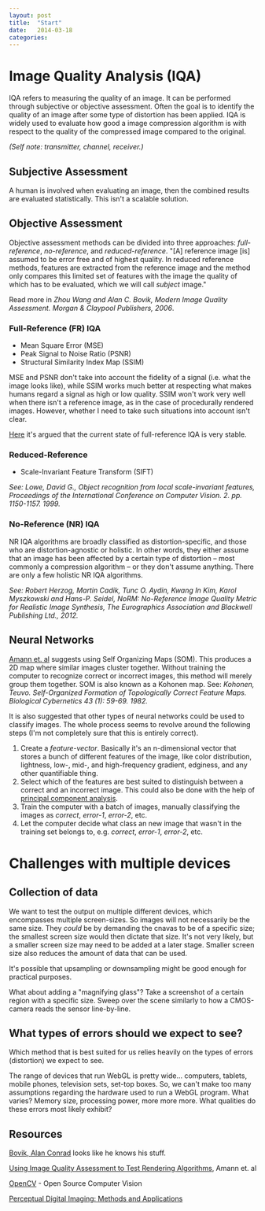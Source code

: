 ```yaml
---
layout: post
title:  "Start"
date:   2014-03-18
categories:
---
```


# Image Quality Analysis (IQA)

IQA refers to measuring the quality of an image. It can be performed through subjective or objective assessment. Often the goal is to identify the quality of an image after some type of distortion has been applied. IQA is widely used to evaluate how good a image compression algorithm is with respect to the quality of the compressed image compared to the original.

*(Self note: transmitter, channel, receiver.)*


## Subjective Assessment

A human is involved when evaluating an image, then the combined results are evaluated statistically. This isn't a scalable solution.


## Objective Assessment

Objective assessment methods can be divided into three approaches: *full-reference*, *no-reference*, and *reduced-reference*. "[A] reference image [is] assumed to be error free and of highest quality. In reduced reference methods, features are extracted from the reference image and the method only compares this limited set of features with the image the quality of which has to be evaluated, which we will call *subject* image."

Read more in *Zhou Wang and Alan C. Bovik, Modern Image Quality Assessment. Morgan & Claypool Publishers, 2006*.

### Full-Reference (FR) IQA

* Mean Square Error (MSE)
* Peak Signal to Noise Ratio (PSNR)
* Structural Similarity Index Map (SSIM)

MSE and PSNR don't take into account the fidelity of a signal (i.e. what the image looks like), while SSIM works much better at respecting what makes humans regard a signal as high or low quality. SSIM won't work very well when there isn't a reference image, as in the case of procedurally rendered images. However, whether I need to take such situations into account isn't clear.

[Here][perceptual-digital-imaging] it's argued that the current state of full-reference IQA is very stable.


### Reduced-Reference

* Scale-Invariant Feature Transform (SIFT)

*See: Lowe, David G., Object recognition from local scale-invariant features, Proceedings of the International Conference on Computer Vision. 2. pp. 1150-1157. 1999.*


### No-Reference (NR) IQA

NR IQA algorithms are broadly classified as distortion-specific, and those who are distortion-agnostic or holistic. In other words, they either assume that an image has been affected by a certain type of distortion – most commonly a compression algorithm – or they don't assume anything. There are only a few holistic NR IQA algorithms.

*See: Robert Herzog, Martin Cadik, Tunc O. Aydin, Kwang In Kim, Karol Myszkowski and Hans-P. Seidel, NoRM: No-Reference Image Quality Metric for Realistic Image Synthesis, The Eurographics Association and Blackwell Publishing Ltd., 2012.*


## Neural Networks

[Amann et. al][amann et. al] suggests using Self Organizing Maps (SOM). This produces a 2D map where similar images cluster together. Without training the computer to recognize correct or incorrect images, this method will merely group them together. SOM is also known as a Kohonen map. See: *Kohonen, Teuvo. Self-Organized Formation of Topologically Correct Feature Maps. Biological Cybernetics 43 (1): 59-69. 1982.*

It is also suggested that other types of neural networks could be used to classify images. The whole process seems to revolve around the following steps (I'm not completely sure that this is entirely correct).

1. Create a *feature-vector*. Basically it's an n-dimensional vector that stores a bunch of different features of the image, like color distribution, lightness, low-, mid-, and high-frequency gradient, edginess, and any other quantifiable thing.
2. Select which of the features are best suited to distinguish between a correct and an incorrect image. This could also be done with the help of [principal component analysis][pca].
3. Train the computer with a batch of images, manually classifying the images as *correct*, *error-1*, *error-2*, etc.
4. Let the computer decide what class an new image that wasn't in the training set belongs to, e.g. *correct*, *error-1*, *error-2*, etc.


# Challenges with multiple devices

## Collection of data

We want to test the output on multiple different devices, which encompasses multiple screen-sizes. So images will not necessarily be the same size. They *could* be by demanding the cnavas to be of a specific size; the smallest screen size would then dictate that size. It's not very likely, but a smaller screen size may need to be added at a later stage. Smaller screen size also reduces the amount of data that can be used.

It's possible that upsampling or downsampling might be good enough for practical purposes.

What about adding a "magnifying glass"? Take a screenshot of a certain region with a specific size. Sweep over the scene similarly to how a CMOS-camera reads the sensor line-by-line.


## What types of errors should we expect to see?

Which method that is best suited for us relies heavily on the types of errors (distortion) we expect to see.

The range of devices that run WebGL is pretty wide... computers, tablets, mobile phones, television sets, set-top boxes. So, we can't make too many assumptions regarding the hardware used to run a WebGL program. What varies? Memory size, processing power, more more more. What qualities do these errors most likely exhibit?


## Resources

[Bovik, Alan Conrad][bovik] looks like he knows his stuff.

[Using Image Quality Assessment to Test Rendering Algorithms][amann et. al], Amann et. al

[OpenCV][opencv] - Open Source Computer Vision

[Perceptual Digital Imaging: Methods and Applications][perceptual-digital-imaging]


[amann et. al]: http://wscg.zcu.cz/wscg2013/program/full/E43-full.pdf
[opencv]: http://opencv.org
[pca]: http://en.wikipedia.org/wiki/Principal_component_analysis
[bovik]: http://scholar.google.se/citations?user=p-PC50wAAAAJ&hl=sv&oi=ao
[perceptual-digital-imaging]: http://books.google.se/books?id=ciOF1H-wZacC&pg=PA81#v=onepage&q&f=false